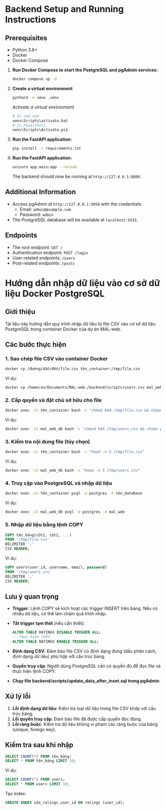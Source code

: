 # Backend Setup and Running Instructions

## Prerequisites

- Python 3.8+
- Docker
- Docker Compose


1. **Run Docker Compose to start the PostgreSQL and pgAdmin services:**
   ```sh
   docker compose up -d
   ```
2. **Create a virtual environment**
   ```sh
   python3 -m venv .venv
   ```
   *Activate a virtual environment*
   ```sh
   # In cmd.exe
   venv\Scripts\activate.bat
   # In PowerShell
   venv\Scripts\Activate.ps1
   ```
3. **Run the FastAPI application:**
   ```sh
   pip install -r requirements.txt
   ```
5. **Run the FastAPI application:**
   ```sh
   uvicorn app.main:app --reload
   ```

   The backend should now be running at `http://127.0.0.1:8000`.

## Additional Information

- Access pgAdmin at `http://127.0.0.1:5050` with the credentials:
  - Email: `admin@example.com`
  - Password: `admin`
- The PostgreSQL database will be available at `localhost:5433`.

## Endpoints

- The root endpoint: `GET /`
- Authentication endpoint: `POST /login`
- User-related endpoints: `/users`
- Post-related endpoints: `/posts`


# Hướng dẫn nhập dữ liệu vào cơ sở dữ liệu Docker PostgreSQL

## Giới thiệu
Tài liệu này hướng dẫn quy trình nhập dữ liệu từ file CSV vào cơ sở dữ liệu PostgreSQL trong container Docker của dự án MAL-web.

## Các bước thực hiện

### 1. Sao chép file CSV vào container Docker

```bash
docker cp /đường/dẫn/đến/file.csv tên_container:/tmp/file.csv
```

Ví dụ:
```bash
docker cp /home/an/Documents/MAL-web-/backend/scripts/users.csv mal_web_db:/tmp/users.csv
```

### 2. Cấp quyền và đặt chủ sở hữu cho file

```bash
docker exec -it tên_container bash -c "chmod 644 /tmp/file.csv && chown postgres:postgres /tmp/file.csv"
```

Ví dụ:
```bash
docker exec -it mal_web_db bash -c "chmod 644 /tmp/users.csv && chown postgres:postgres /tmp/users.csv"
```

### 3. Kiểm tra nội dung file (tùy chọn)

```bash
docker exec -it tên_container bash -c "head -n 5 /tmp/file.csv"
```

Ví dụ:
```bash
docker exec -it mal_web_db bash -c "head -n 5 /tmp/users.csv"
```

### 4. Truy cập vào PostgreSQL và nhập dữ liệu

```bash
docker exec -it tên_container psql -U postgres -d tên_database
```

Ví dụ:
```bash
docker exec -it mal_web_db psql -U postgres -d mal_web
```

### 5. Nhập dữ liệu bằng lệnh COPY

```sql
COPY tên_bảng(cột1, cột2, ...) 
FROM '/tmp/file.csv' 
DELIMITER ',' 
CSV HEADER;
```

Ví dụ:
```sql
COPY users(user_id, username, email, password) 
FROM '/tmp/users.csv' 
DELIMITER ',' 
CSV HEADER;
```

## Lưu ý quan trọng

- **Trigger**: Lệnh COPY sẽ kích hoạt các trigger INSERT trên bảng. Nếu có nhiều dữ liệu, có thể làm chậm quá trình nhập.
- **Tắt trigger tạm thời** (nếu cần thiết):
  ```sql
  ALTER TABLE RATINGS DISABLE TRIGGER ALL;
  -- Thực hiện COPY
  ALTER TABLE RATINGS ENABLE TRIGGER ALL;
  ```

- **Định dạng CSV**: Đảm bảo file CSV có định dạng đúng (dấu phân cách, định dạng dữ liệu) phù hợp với cấu trúc bảng.
- **Quyền truy cập**: Người dùng PostgreSQL cần có quyền đủ để đọc file và thực hiện lệnh COPY.
- **Chạy file backend/scripts/update_data_after_inset.sql trong pgAdmin**
## Xử lý lỗi

1. **Lỗi định dạng dữ liệu**: Kiểm tra loại dữ liệu trong file CSV khớp với cấu trúc bảng.
2. **Lỗi quyền truy cập**: Đảm bảo file đã được cấp quyền đọc đúng.
3. **Lỗi ràng buộc**: Kiểm tra dữ liệu không vi phạm các ràng buộc của bảng (unique, foreign key).

## Kiểm tra sau khi nhập

```sql
SELECT COUNT(*) FROM tên_bảng;
SELECT * FROM tên_bảng LIMIT 10;
```

Ví dụ:
```sql
SELECT COUNT(*) FROM users;
SELECT * FROM users LIMIT 10;
```

Tạo index:
```sql
CREATE INDEX idx_ratings_user_id ON ratings (user_id);
```


